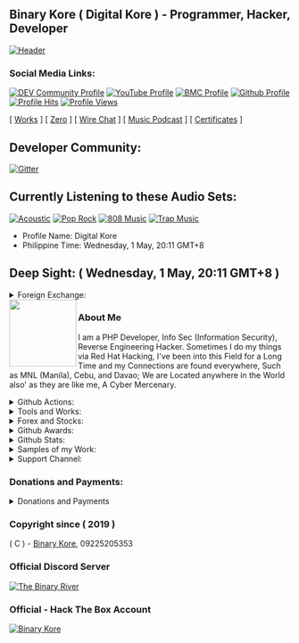 ## Binary Kore ( Digital Kore ) - Programmer, Hacker, Developer

[![Header](https://cdn.snowkel.us/cdn/icon/animation/redtango/glow)](https://github.com/binarykore)

### Social Media Links:

[![DEV Community Profile](https://img.shields.io/badge/DEV-%23000000.svg?&style=flat-square&logo=dev.to&logoColor=black)](https://dev.to/binarymako)
[![YouTube Profile](https://img.shields.io/badge/YouTube-%23FF0000.svg?&style=flat-square&logo=youtube&logoColor=black)](https://www.youtube.com/@binarymako)
[![BMC Profile](https://img.shields.io/badge/BuyMeaCoffee-%23FFDD00.svg?&style=flat-square&logo=buy-me-a-coffee&logoColor=black)](https://bmc.xyz/binarymako)
[![Github Profile](https://img.shields.io/badge/GitHub-100000?style=flat-square&logo=github&logoColor=black)](https://github.com/binarykore)
[![Profile Hits](https://hits.seeyoufarm.com/api/count/incr/badge.svg?url=https://github.com/binarykore/hit-counter&title=Page+Requests&edge_flat=true)](https://github.com/binarykore)
[![Profile Views](https://komarev.com/ghpvc/?username=binarykore&label=Github+Profile+Views&edge_flat=true)](https://github.com/binarykore)


[ [Works](http://binarykore.github.io/binarykore/works) ] [ [Zero](http://binarykore.github.io/binarykore/zero) ] [ [Wire Chat](http://binarykore.github.io/binarykore/wirechat) ] [ [Music Podcast](http://binarykore.github.io/binarykore/music) ] [ [Certificates](http://binarykore.github.io/binarykore/certificates) ]

## Developer Community:

[![Gitter](https://badges.gitter.im/binarymako/community.svg)](https://gitter.im/binarymako/community?utm_source=badge&utm_medium=badge&utm_campaign=pr-badge)

## Currently Listening to these Audio Sets:
[![Acoustic](https://img.shields.io/badge/Acoustic-%231DB954.svg?&style=flat-square&logo=spotify&logoColor=white)](https://github.com/binarykore)
[![Pop Rock](https://img.shields.io/badge/Pop%20Rock-%231DB954.svg?&style=flat-square&logo=spotify&logoColor=white)](https://github.com/binarykore)
[![808 Music](https://img.shields.io/badge/808%20Music-%231DB954.svg?&style=flat-square&logo=spotify&logoColor=white)](https://github.com/binarykore)
[![Trap Music](https://img.shields.io/badge/Trap%20Music-%231DB954.svg?&style=flat-square&logo=spotify&logoColor=white)](https://github.com/binarykore)

* Profile Name: Digital Kore
* Philippine Time: Wednesday, 1 May, 20:11 GMT+8

## Deep Sight: ( Wednesday, 1 May, 20:11 GMT+8 )

<details>
<summary>Foreign Exchange:</summary>
<p>
<code>USD (American Dollar) to PHP: 57.808317</code>
</p>
<p>
<code>THB (Thai Baht) to PHP: 1.556096</code>
</p>
<p>
<code>IDR (Indonesian Rupiah) to PHP: 0.003560</code>
</p>
<p>
<code>SGD (Singaporean Dollar) to PHP: 42.350146</code>
</p>
<p>
<code>EUR (European Pounds) to PHP: 61.713315</code>
</p>
</details>

<a href="https://github.com/binarykore" rel="nofollow">
  <img align="left" width="120" height="120" src="https://github.com/binarykore.png">
</a>


### About Me
I am a PHP Developer, Info Sec (Information Security), Reverse Engineering Hacker. Sometimes I do my things via Red Hat Hacking, I've been into this Field for a Long Time and my Connections are found everywhere, Such as MNL (Manila), Cebu, and Davao; We are Located anywhere in the World also' as they are like me, A Cyber Mercenary.


<details>
<summary>Github Actions:</summary>

* [![PlanetScale (Sleepercell Ping)](https://github.com/binarykorra/binarykorra/actions/workflows/planetscale.yml/badge.svg)](https://github.com/binarykore/binarykore/actions/workflows/planetscale.yml)

</details>

<details>
<summary>Tools and Works:</summary>

* [ [Corsair CSS Text Portrait Generator](https://corsair.snowkel.us) ]
  
* [ [Nova TTS / Audio Blogs Generator](https://nova.snowkel.us) ]
  
</details>

<details>
<summary>Forex and Stocks:</summary>

* [ [NAVPU Calculator](https://keycalc.vercel.app/calculator/navpu) ]
  
* [ [BPI - ALFM Calculator](https://keycalc.vercel.app/calculator/alfmcalc) ]
  
* [ [Charge Calculator](https://keycalc.vercel.app/calculator/charge) ]
  
* [ [Commission Calculator](https://keycalc.vercel.app/calculator/commission) ]
  
* [ [Hashrate Calculator](https://keycalc.vercel.app/calculator/hashrate) ]
  
* [ [CPM (Click per Minute) Calculator](https://keycalc.vercel.app/calculator/cpm) ]

* [ [Simple Interest Calculator](https://keycalc.vercel.app/calculator/si) ]

* [ [Compound Interest Calculator](https://keycalc.vercel.app/calculator/ci) ]
  
* [ [Store Debt Calculator](https://keycalc.vercel.app/calculator/debt) ]

* [ [Forex Exchange Calculator](https://keycalc.vercel.app/calculator/forex) ]
  
* [ [Age Calculator](https://keycalc.vercel.app/calculator/age) ]
  
* [ [Whitepaper](https://keycalc.vercel.app/whitepaper.beta) ]

* Password for the Whitepaper is "whitepaper", all small letters.

</details>

<details>
<summary>Github Awards:</summary>

[![trophy](https://github-profile-trophy.vercel.app/?username=binarykore)](https://github.com/binarykore)

</details>

<details>
<summary>Github Stats:</summary>

[![stats](https://github-readme-stats.vercel.app/api?username=binarykore)](https://github.com/binarykore)
  
[![languages](https://github-readme-stats.vercel.app/api/top-langs/?username=binarykore)](https://github.com/binarykore)

</details>

<details>
<summary>Samples of my Work:</summary>

### Compilations of Facebook Hacks and Tricks
* [ [Facebook Profile Lock](https://www.github.com/binarykore/profilelock.fb) ]
* [ [Facebook Profile Guard](https://www.github.com/binarykore/profileguard.fb) ]

### Compilations of my Web Dev Works
* [ [Helix - CDN](https://www.github.com/binarykore/helixcdn) ]
* [ [Spotify Podcast](https://www.github.com/binarykore/spotify.podcast) ]
* [ [Heroku Pages](https://github.com/binarykore/maintenance_mode) ]
* [ [ Image Cropping Tool ](https://github.com/binarykore/imagecropping.tool)]
* [ [ CSS Text Portrait Generator ](https://github.com/binarykore/corsair.tg)]

### Compilations of my PHP Composer Works
* [ [Hello World Composer](https://www.github.com/binarykore/helloworld.composer) ]
* [ [HTTPGuard Composer](https://www.github.com/binarykore/HTTPGuard) ]

### Compilations of my Cyber Security works (InfoSec):
* [ [ Rabbit Hole Algorithm ](https://github.com/binarykore/rabbithole)]
* [ [ Raspberry / Orange Pi - Samba Server ](https://github.com/binarykore/sbcsamba)]
* [ [ C Lang-based Application Binary Interface ](https://github.com/binarykore/CABI) ]
  
### Compilations of SEI-120G (Black/White) Configs
* [ [SEI120G Repository](https://www.github.com/binarykore/SEI120G) ]

### Compilations of PHP-Developer Tools
* [ [PHP-Dev Repository](https://www.github.com/binarykore/php-dev) ]

### Compilations of W3C - HTML5 Elements
* [ [HTML5 Elements - Repo](https://www.github.com/binarykore/html5.elements) ]

Alternative

* [ [HTML5 Elements - Gist](https://gist.github.com/binarykore/0a76edf863877caba444a2e57d1a9e28) ]


### Compilations of Audio-webkit Gist
* [ [Audio-webkit Elements - Gist](https://gist.github.com/binarykore/508b05eb4b58a378c850cbe0463d3e68) ]

</details>

<details>
<summary>Support Channel:</summary>

* GCash: +639225205353
* Maya: +639225205353 / @binarymako
* Paypal: @binarymako
* Contact Email: redkrakensec@snowkel.us
* Contact Number: +639225205353
* [ [Chat Support](https://github.com/binarykore/binarykore/issues) ]
</details>

### Donations and Payments:
<details>
<summary>Donations and Payments</summary>
<p>
  <code>E-Wallet - Send Money:</code>
  <br/>
  <br/>
  <code>Send Money: 09225205353 (GCash)</code>
  <br/>
  <code>Send Money: 09225205353 (Maya, soon)</code>
  <br/>
  <code>Send Money: 09225205353 (Coins PH)</code>
  <br/>
  <code>Send Money: 09225205353 (Palawan Pay)</code>
  <br/>
  <br/>
  <code>E-Wallet - Remittance:</code>
  <br/>
  <br/>
  <code>Remittance: 09225205353 (7/11 > GCash / Coins PH / Maya, soon)</code>
  <br/>
  <code>Remittance: 09225205353 (Palawan > GCash / Coins PH / Maya, soon)</code>
  <br/>
  <code>Remittance: 09225205353 (Cebuana > GCash / Coins PH / Maya, soon)</code>
  <br/>
  <code>Remittance: 09225205353 (MLhuillier > GCash / Coins PH / Maya, soon)</code>
</p>
<br/>
<p>
  <code>QR Code (GCash):</code>
</p>
<p>
  <img src="https://cdn.snowkel.us/image/redirect/gcash"></img>
</p>
</details>

### Copyright since ( 2019 )
( C ) - [Binary Kore](https://github.com/binarykore), 09225205353

### Official Discord Server

[ ![The Binary River](https://discordapp.com/api/guilds/953149401428275211/widget.png?style=banner2) ](https://dsc.gg/thebinaryriver)

### Official - Hack The Box Account

[ ![Binary Kore](https://www.hackthebox.eu/badge/image/529594) ](https://bit.ly/binarymako)
